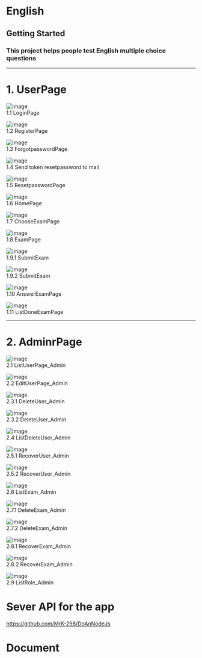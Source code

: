<style>
img {
    display: block;
}
</style>
# English
## Getting Started
### This project helps people test English multiple choice questions

-----------------------------------------------------------------------
# 1. UserPage

![image](https://github.com/MrK-298/View/blob/main/Images/imagesview/loginview.jpg)
                                    1.1 LoginPage

![image](https://github.com/MrK-298/View/blob/main/Images/imagesview/registerview.jpg)
                                    1.2 RegisterPage

![image](https://github.com/MrK-298/View/blob/main/Images/imagesview/forgotpwview.jpg)
                                1.3 ForgotpasswordPage

![image](https://github.com/MrK-298/View/blob/main/Images/imagesview/sendmailforgotpw.jpg)
                                1.4 Send token resetpassword to mail

![image](https://github.com/MrK-298/View/blob/main/Images/imagesview/resetpwview.jpg)
                                    1.5 ResetpasswordPage

![image](https://github.com/MrK-298/View/blob/main/Images/imagesview/homeview.jpg)
1.6 HomePage

![image](https://github.com/MrK-298/View/blob/main/Images/imagesview/chooseexamview.jpg)
1.7 ChooseExamPage

![image](https://github.com/MrK-298/View/blob/main/Images/imagesview/examview.jpg)
1.8 ExamPage

![image](https://github.com/MrK-298/View/blob/main/Images/imagesview/submitexam.jpg)
1.9.1 SubmitExam

![image](https://github.com/MrK-298/View/blob/main/Images/imagesview/submitexam2.jpg)
1.9.2 SubmitExam

![image](https://github.com/MrK-298/View/blob/main/Images/imagesview/answerexamview.jpg)
1.10 AnswerExamPage

![image](https://github.com/MrK-298/View/blob/main/Images/imagesview/listdoneexam.jpg)
1.11 ListDoneExamPage

-----------------------------------------------------------------------
# 2. AdminrPage

![image](https://github.com/MrK-298/View/blob/main/Images/imagesview/listuser_admin.jpg)
2.1 ListUserPage_Admin

![image](https://github.com/MrK-298/View/blob/main/Images/imagesview/edituser_admin.jpg)
2.2 EditUserPage_Admin

![image](https://github.com/MrK-298/View/blob/main/Images/imagesview/deleteuser_admin.jpg)
2.3.1 DeleteUser_Admin

![image](https://github.com/MrK-298/View/blob/main/Images/imagesview/deleteuser2_admin.jpg)
2.3.2 DeleteUser_Admin

![image](https://github.com/MrK-298/View/blob/main/Images/imagesview/listdeleteuser_admin.jpg)
2.4 ListDeleteUser_Admin

![image](https://github.com/MrK-298/View/blob/main/Images/imagesview/recoveruser_admin.jpg)
2.5.1 RecoverUser_Admin

![image](https://github.com/MrK-298/View/blob/main/Images/imagesview/recoveruser2_admin.jpg)
2.5.2 RecoverUser_Admin

![image](https://github.com/MrK-298/View/blob/main/Images/imagesview/listexam_admin.jpg)
2.6 ListExam_Admin

![image](https://github.com/MrK-298/View/blob/main/Images/imagesview/deleteexam_admin.jpg)
2.7.1 DeleteExam_Admin

![image](https://github.com/MrK-298/View/blob/main/Images/imagesview/deleteexam2_admin.jpg)
2.7.2 DeleteExam_Admin

![image](https://github.com/MrK-298/View/blob/main/Images/imagesview/recoverexam_admin.jpg)
2.8.1 RecoverExam_Admin

![image](https://github.com/MrK-298/View/blob/main/Images/imagesview/recoverexam2_admin.jpg)
2.8.2 RecoverExam_Admin

![image](https://github.com/MrK-298/View/blob/main/Images/imagesview/listrole_admin.jpg)
2.9 ListRole_Admin

# Sever API for the app

https://github.com/MrK-298/DoAnNodeJs

# Document

